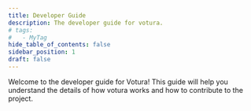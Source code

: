 ```yaml
---
title: Developer Guide
description: The developer guide for votura.
# tags:
#   - MyTag
hide_table_of_contents: false
sidebar_position: 1
draft: false
---
```


Welcome to the developer guide for Votura!
This guide will help you understand the details of how votura works and how to contribute to the project.
